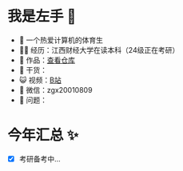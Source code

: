 # 我是左手 🐘
* 🐧 一个热爱计算机的体育生
* 👨‍💻 经历：江西财经大学在读本科（24级正在考研）
* 🏡 作品：[查看仓库]([https://github.com/zgx949](https://github.com/zgx949?tab=repositories))
* 🌱 干货：
* 😺 视频：[B站](https://space.bilibili.com/503892162)
* 💬 微信：zgx20010809
* 🤔 问题：

# 今年汇总 ✨
*[X] 考研备考中...
